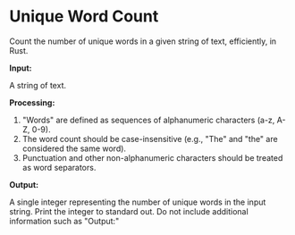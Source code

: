 # Unique Word Count

Count the number of unique words in a given string of text, efficiently, in Rust.

**Input:**

A string of text.

**Processing:**

1.  "Words" are defined as sequences of alphanumeric characters (a-z, A-Z, 0-9).
2.  The word count should be case-insensitive (e.g., "The" and "the" are considered the same word).
3.  Punctuation and other non-alphanumeric characters should be treated as word separators.

**Output:**

A single integer representing the number of unique words in the input string. Print the integer to standard out. Do not include additional information such as "Output:"
